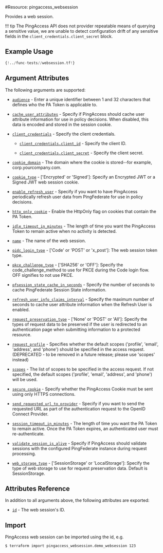 #Resource: pingaccess_websession

Provides a web session.

!!! tip
    The PingAccess API does not provider repeatable means of querying a sensitive value, we are unable to detect configuration drift of any sensitive fields in the `client_credentials.client_secret` block.

## Example Usage
```terraform
{!../func-tests//websession.tf!}
```

## Argument Attributes

The following arguments are supported:

- [`audience`](#audience) -  Enter a unique identifier between 1 and 32 characters that defines who the PA Token is applicable to.

- [`cache_user_attributes`](#cache_user_attributes) -  Specify if PingAccess should cache user attribute information for use in policy decisions. When disabled, this data is encoded and stored in the session cookie.

- [`client_credentials`](#client_credentials) - Specify the client credentials.

    - [`client_credentials.client_id`](#client_credentials-client_id) - Specify the client ID.

    - [`client_credentials.client_secret`](#client_credentials-client_secret) - Specify the client secret.

- [`cookie_domain`](#cookie_domain) -  The domain where the cookie is stored--for example, corp.yourcompany.com.

- [`cookie_type`](#cookie_type) - ['Encrypted' or 'Signed']:  Specify an Encrypted JWT or a Signed JWT web session cookie.

- [`enable_refresh_user`](#enable_refresh_user) -  Specify if you want to have PingAccess periodically refresh user data from PingFederate for use in policy decisions.

- [`http_only_cookie`](#http_only_cookie) -  Enable the HttpOnly flag on cookies that contain the PA Token.

- [`idle_timeout_in_minutes`](#idle_timeout_in_minutes) -  The length of time you want the PingAccess Token to remain active when no activity is detected.

- [`name`](#name) -  The name of the web session.
- [`oidc_login_type`](#oidc_login_type) - ['Code' or 'POST' or 'x_post']:  The web session token type.
- [`pkce_challenge_type`](#pkce_challenge_type) - ['SHA256' or 'OFF']: Specify the code_challenge_method to use for PKCE during the Code login flow. OFF signifies to not use PKCE.

- [`pfsession_state_cache_in_seconds`](#pfsession_state_cache_in_seconds) -  Specify the number of seconds to cache PingFederate Session State information.

- [`refresh_user_info_claims_interval`](#refresh_user_info_claims_interval) -  Specify the maximum number of seconds to cache user attribute information when the Refresh User is enabled.

- [`request_preservation_type`](#request_preservation_type) - ['None' or 'POST' or 'All']:  Specify the types of request data to be preserved if the user is redirected to an authentication page when submitting information to a protected resource.

- [`request_profile`](#request_profile) - Specifies whether the default scopes ('profile', 'email', 'address', and 'phone') should be specified in the access request. (DEPRECATED - to be removed in a future release; please use 'scopes' instead)

- [`scopes`](#scopes) - The list of scopes to be specified in the access request. If not specified, the default scopes ('profile', 'email', 'address', and 'phone') will be used.

- [`secure_cookie`](#secure_cookie) -  Specify whether the PingAccess Cookie must be sent using only HTTPS connections.

- [`send_requested_url_to_provider`](#send_requested_url_to_provider) -  Specify if you want to send the requested URL as part of the authentication request to the OpenID Connect Provider.

- [`session_timeout_in_minutes`](#session_timeout_in_minutes) -  The length of time you want the PA Token to remain active. Once the PA Token expires, an authenticated user must re-authenticate.

- [`validate_session_is_alive`](#validate_session_is_alive) -  Specify if PingAccess should validate sessions with the configured PingFederate instance during request processing.

- [`web_storage_type`](#web_storage_type) - ['SessionStorage' or 'LocalStorage']:  Specify the type of web storage to use for request preservation data. Default is SessionStorage.

## Attributes Reference

In addition to all arguments above, the following attributes are exported:

- [`id`](#id) - The web session's ID.

## Import

PingAccess web session can be imported using the id, e.g.

```bash
$ terraform import pingaccess_websession.demo_websession 123
```
